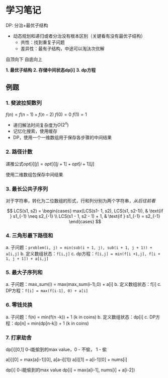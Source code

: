 # 学习笔记

DP: 分治+最优子结构

- 动态规划和递归或者分治没有根本区别（关键看有没有最优子结构）
  - 共性：找到重复子问题
  - 差异性：最有子结构，中途可以淘汰次优解

自顶向下
自底向上

**1. 最优子结构**
**2. 存储中间状态dp[i]**
**3. dp方程**

## 例题

### 1. 斐波拉契数列

$f(n) = f(n-1) + f(n-2)$
$f(0) = 0$
$f(1) = 1$

- 递归解法时间复杂度为$O(2^n)$
- 记忆化搜索，使用缓存
- DP，使用一个一维数组用于保存各步骤的中间结果

### 2. 路径计数

递推公式$opt[i][j] = opt[i][j+1] + opt[i+1][j]$

使用二维数组包保存中间结果

### 3. 最长公共子序列

对于字符串，转化为二位数组的形式，行和列分别为两个字符串，*从后往前看*

$$
LCS(s1, s2) =
    \begin{cases}
     max(LCS(s1- 1, s2), LCS(s1, s2-1)), & \text{if } s1_{-1} \neq s2_{-1} \\
    LCS(s1 - 1, s2 - 1) + 1, & \text{if } s1_{-1} = s2_{-1}
    \end{cases}
$$

### 4. 三角形最下路径和

a. 子问题：`problem(i, j) = min(sub(i + 1, j), sub(i + 1, j + 1)) + a[i,j]`
b. 定义数组状态：`f[i,j]`
c. dp方程：`f[i,j] = min(f[i +1,j], f[i + 1, j + 1]) + a[i,j]`

### 5. 最大子序列和

a. 子问题：max_sum(i) = max(max_sum(i-1),0) + a[i]
b. 定义数组状态：f[i]
c. DP方程：`f[i] = max(f[i-1], 0) + a[i]`

### 6. 零钱兑换

a. 子问题：f(n) = min(f(n -k)) + 1 (k in coins)
b. 定义数组状态：dp[i]
c. DP方程：dp[n] = min(dp[n-k]) + 1 (k in coins)

### 7. 打家劫舍

dp[i][0,1] 0-i能偷到的max value，0 - 不偷， 1 - 偷

a[i][0] = max(a[i-1][0], a[a-i][1])
a[i][1] = a[i-1][0] + nums[i]

dp[i] 0-i能偷到的max value
dp[i] = max(a[i-1], nums[i] + a[i-2])